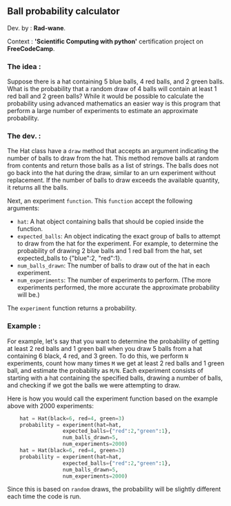 
## Ball probability calculator

Dev. by : **Rad-wane**.

Context : **'Scientific Computing with python'** certification project on **FreeCodeCamp**.

### The idea :

 Suppose there is a hat containing 5 blue balls, 4 red balls, and 2 green balls. What is 
 the probability that a random draw of 4 balls will contain at least 1 red ball and 2 green
 balls? While it would be possible to calculate the probability using advanced mathematics
 an easier way is this program that perform a large number of experiments to estimate
 an approximate probability.

### The dev. :

 The Hat class have a `draw` method that accepts an argument indicating the number
 of balls to draw from the hat. This method remove balls at random from contents 
 and return those balls as a list of strings. The balls does not go back into the hat
 during the draw, similar to an urn experiment without replacement. If the number of balls
 to draw exceeds the available quantity, it returns all the balls.

Next, an experiment `function`. 
This `function`  accept the following arguments:

* `hat`: A hat object containing balls that should be copied inside the function.
* `expected_balls`: An object indicating the exact group of balls to attempt to draw from the hat for the experiment. For example, to determine the probability of drawing 2 blue balls and 1 red ball from the hat, set expected_balls to {"blue":2, "red":1}.
* `num_balls_drawn`: The number of balls to draw out of the hat in each experiment.
* `num_experiments`: The number of experiments to perform. (The more experiments performed, the more accurate the approximate probability will be.)

The `experiment` function returns a probability.

### Example :

For example, let's say that you want to determine the probability of getting at least 2 
red balls and 1 green ball when you draw 5 balls from a hat containing 6 black, 4 red, 
and 3 green. To do this, we perform `N` experiments, count how many times `M` we get at least 
2 red balls and 1 green ball, and estimate the probability as `M/N`. Each experiment 
consists of starting with a hat containing the specified balls, drawing a number of balls,
and checking if we got the balls we were attempting to draw.

Here is how you would call the experiment function based on the example above with 2000
experiments:
```py
    hat = Hat(black=6, red=4, green=3)
    probability = experiment(hat=hat, 
                  expected_balls={"red":2,"green":1},
                  num_balls_drawn=5,
                  num_experiments=2000)
    hat = Hat(black=6, red=4, green=3)
    probability = experiment(hat=hat, 
                  expected_balls={"red":2,"green":1},
                  num_balls_drawn=5,
                  num_experiments=2000)
```

Since this is based on `random` draws, the probability will be slightly different each time the code is run.

